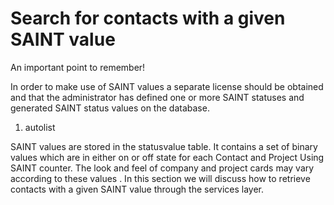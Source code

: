 <properties date="2016-06-24"
SortOrder="4"
/>

Search for contacts with a given SAINT value
============================================

An important point to remember!

In order to make use of SAINT values a separate license should be obtained and that the administrator has defined one or more SAINT statuses and generated SAINT status values on the database.

1. autolist

SAINT values are stored in the statusvalue table. It contains a set of binary values which are in either on or off state for each Contact and Project Using SAINT counter. The look and feel of company and project cards may vary according to these values . In this section we will discuss how to retrieve contacts with a given SAINT value through the services layer.
